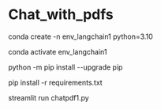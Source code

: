 # Chat_with_pdfs

conda create -n env_langchain1 python=3.10  

conda activate env_langchain1

python -m pip install --upgrade pip

pip install -r requirements.txt

streamlit run chatpdf1.py


